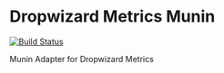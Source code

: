 # Dropwizard Metrics Munin

[![Build Status](https://travis-ci.org/Mustard/dropwizard-metrics-munin.svg?branch=master)](https://travis-ci.org/Mustard/dropwizard-metrics-munin)

Munin Adapter for Dropwizard Metrics 

